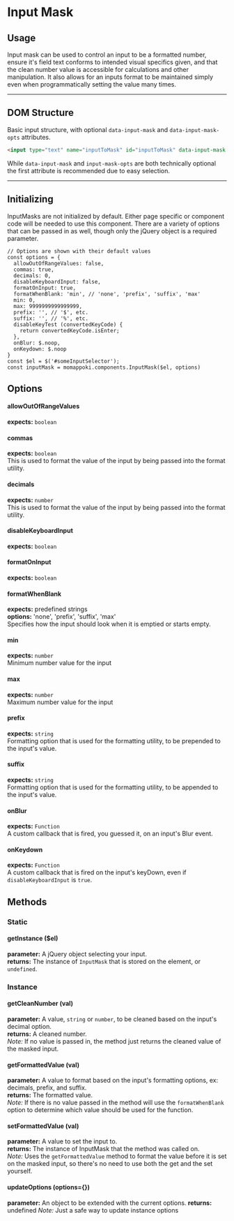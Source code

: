 # Input Mask

## Usage

 Input mask can be used to control an input to be a formatted number, ensure it's field text conforms to intended visual specifics given, and that the clean number value is accessible for calculations and other manipulation. It also allows for an inputs format to be maintained simply even when programmatically setting the value many times.

---

## DOM Structure

Basic input structure, with optional `data-input-mask` and `data-input-mask-opts` attributes.

````HTML
<input type="text" name="inputToMask" id="inputToMask" data-input-mask data-input-mask-opts="{decimals: 2}">
````
While `data-input-mask` and `input-mask-opts` are both technically optional the first attribute is recommended due to easy selection.

---

## Initializing

InputMasks are not initialized by default. Either page specific or component code will be needed to use this component. There are a variety of options that can be passed in as well, though only the jQuery object is a required parameter.

````JS
// Options are shown with their default values
const options = {
  allowOutOfRangeValues: false,
  commas: true,
  decimals: 0,
  disableKeyboardInput: false,
  formatOnInput: true,
  formatWhenBlank: 'min', // 'none', 'prefix', 'suffix', 'max'
  min: 0,
  max: 9999999999999999,
  prefix: '', // '$', etc.
  suffix: '', // '%', etc.
  disableKeyTest (convertedKeyCode) {
    return convertedKeyCode.isEnter;
  },
  onBlur: $.noop,
  onKeydown: $.noop
}
const $el = $('#someInputSelector');
const inputMask = momappoki.components.InputMask($el, options)
````

## Options

#### allowOutOfRangeValues
**expects:** `boolean`

#### commas
**expects:** `boolean`\
This is used to format the value of the input by being passed into the format utility.

#### decimals
**expects:** `number`\
This is used to format the value of the input by being passed into the format utility.

#### disableKeyboardInput
**expects:** `boolean`

#### formatOnInput
**expects:** `boolean`

#### formatWhenBlank
**expects:** predefined strings\
**options:** 'none', 'prefix', 'suffix', 'max'\
Specifies how the input should look when it is emptied or starts empty.

#### min
**expects:** `number`\
Minimum number value for the input

#### max
**expects:** `number`\
Maximum number value for the input

#### prefix
**expects:** `string`\
Formatting option that is used for the formatting utility, to be prepended to the input's value.

#### suffix
**expects:** `string`\
Formatting option that is used for the formatting utility, to be appended to the input's value.

#### onBlur
**expects:** `Function`\
A custom callback that is fired, you guessed it, on an input's Blur event.

#### onKeydown
**expects:** `Function`\
A custom callback that is fired on the input's keyDown, even if `disableKeyboardInput` is `true`.

## Methods

### Static

#### getInstance ($el)
**parameter:** A jQuery object selecting your input. \
**returns:** The instance of `InputMask` that is stored on the element, or `undefined`.

### Instance

#### getCleanNumber (val)
**parameter:** A value, `string` or `number`, to be cleaned based on the input's decimal option.\
**returns:** A cleaned number.\
_Note:_ If no value is passed in, the method just returns the cleaned value of the masked input.
#### getFormattedValue (val)
**parameter:** A value to format based on the input's formatting options, ex: decimals, prefix, and suffix.\
**returns:** The formatted value.\
_Note:_ If there is no value passed in the method will use the `formatWhenBlank` option to determine which value should be used for the function.
#### setFormattedValue (val)
**parameter:** A value to set the input to.\
**returns:** The instance of InputMask that the method was called on.\
_Note:_ Uses the `getFormattedValue` method to format the value before it is set on the masked input, so there's no need to use both the get and the set yourself.
#### updateOptions (options={})
**parameter:** An object to be extended with the current options.
**returns:** undefined
_Note:_ Just a safe way to update instance options
